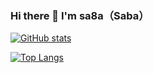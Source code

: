 ### Hi there 👋 I'm sa8a（Saba）

[![GitHub stats](https://github-readme-stats.vercel.app/api?username=sa8a&theme=vue-dark&show_icons=true)](https://github.com/mo-ri-regen/github-readme-stats)

[![Top Langs](https://github-readme-stats.vercel.app/api/top-langs/?username=sa8a&theme=vue-dark&show_icons=true&layout=compact)](https://github.com/mo-ri-regen/github-readme-stats)

<!--
**sa8a/sa8a** is a ✨ _special_ ✨ repository because its `README.md` (this file) appears on your GitHub profile.

Here are some ideas to get you started:

- 🔭 I’m currently working on ...
- 🌱 I’m currently learning ...
- 👯 I’m looking to collaborate on ...
- 🤔 I’m looking for help with ...
- 💬 Ask me about ...
- 📫 How to reach me: ...
- 😄 Pronouns: ...
- ⚡ Fun fact: ...
-->
